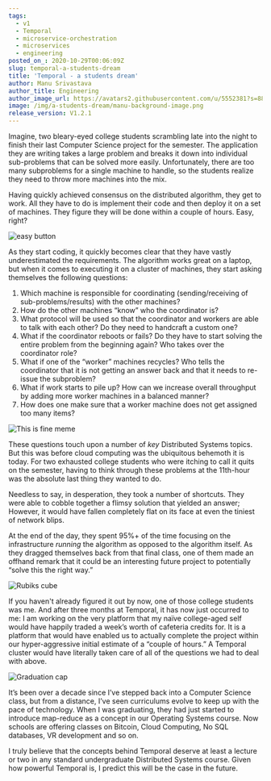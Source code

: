 ```yaml
---
tags:
  - v1
  - Temporal
  - microservice-orchestration
  - microservices
  - engineering
posted_on_: 2020-10-29T00:06:09Z
slug: temporal-a-students-dream
title: 'Temporal - a students dream'
author: Manu Srivastava
author_title: Engineering
author_image_url: https://avatars2.githubusercontent.com/u/5552381?s=88&u=1ee5691d390f3281efecaa23dea30f471bc9230f&v=4
image: /img/a-students-dream/manu-background-image.png
release_version: V1.2.1
---
```


<!--truncate-->

Imagine, two bleary-eyed college students scrambling late into the night to finish their last Computer Science project for the semester. The application they are writing takes a large problem and breaks it down into individual sub-problems that can be solved more easily. Unfortunately, there are too many subproblems for a single machine to handle, so the students realize they need to throw more machines into the mix.

Having quickly achieved consensus on the distributed algorithm, they get to work. All they have to do is implement their code and then deploy it on a set of machines. They figure they will be done within a couple of hours. Easy, right?

![easy button](/img/a-students-dream/easy-button.png)

As they start coding, it quickly becomes clear that they have vastly underestimated the requirements. The algorithm works great on a laptop, but when it comes to executing it on a cluster of machines, they start asking themselves the following questions:

1. Which machine is responsible for coordinating (sending/receiving of sub-problems/results) with the other machines?
2. How do the other machines “know” who the coordinator is?
3. What protocol will be used so that the coordinator and workers are able to talk with each other? Do they need to handcraft a custom one?
4. What if the coordinator reboots or fails? Do they have to start solving the entire problem from the beginning again? Who takes over the coordinator role?
5. What if one of the “worker” machines recycles? Who tells the coordinator that it is not getting an answer back and that it needs to re-issue the subproblem?
6. What if work starts to pile up? How can we increase overall throughput by adding more worker machines in a balanced manner?
7. How does one make sure that a worker machine does not get assigned too many items?

![This is fine meme](/img/a-students-dream/this-is-fine.png)

These questions touch upon a number of _key_ Distributed Systems topics. But this was before cloud computing was the ubiquitous behemoth it is today. For two exhausted college students who were itching to call it quits on the semester, having to think through these problems at the 11th-hour was the absolute last thing they wanted to do.

Needless to say, in desperation, they took a number of shortcuts. They were able to cobble together a flimsy solution that yielded an answer; However, it would have fallen completely flat on its face at even the tiniest of network blips.

At the end of the day, they spent 95%+ of the time focusing on the infrastructure _running_ the algorithm as opposed to the algorithm itself. As they dragged themselves back from that final class, one of them made an offhand remark that it could be an interesting future project to potentially “solve this the right way.”

![Rubiks cube](/img/a-students-dream/rubiks-cube.png)

If you haven't already figured it out by now, one of those college students was me. And after three months at Temporal, it has now just occurred to me: I am working on the very platform that my naïve college-aged self would have happily traded a week’s worth of cafeteria credits for. It is a platform that would have enabled us to actually complete the project within our hyper-aggressive initial estimate of a “couple of hours.” A Temporal cluster would have literally taken care of all of the questions we had to deal with above.

![Graduation cap](/img/a-students-dream/graduation-cap.png)

It’s been over a decade since I’ve stepped back into a Computer Science class, but from a distance, I’ve seen curriculums evolve to keep up with the pace of technology. When I was graduating, they had just started to introduce map-reduce as a concept in our Operating Systems course. Now schools are offering classes on Bitcoin, Cloud Computing, No SQL databases, VR development and so on.

I truly believe that the concepts behind Temporal deserve at least a lecture or two in any standard undergraduate Distributed Systems course. Given how powerful Temporal is, I predict this will be the case in the future.
